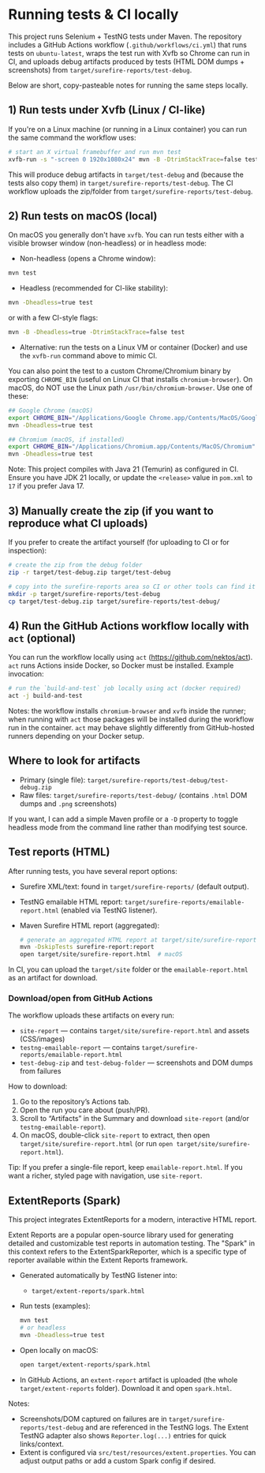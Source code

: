 # Running tests & CI locally

This project runs Selenium + TestNG tests under Maven. The repository includes a GitHub Actions workflow (`.github/workflows/ci.yml`) that runs tests on `ubuntu-latest`, wraps the test run with Xvfb so Chrome can run in CI, and uploads debug artifacts produced by tests (HTML DOM dumps + screenshots) from `target/surefire-reports/test-debug`.

Below are short, copy-pasteable notes for running the same steps locally.

## 1) Run tests under Xvfb (Linux / CI-like)

If you're on a Linux machine (or running in a Linux container) you can run the same command the workflow uses:

```bash
# start an X virtual framebuffer and run mvn test
xvfb-run -s "-screen 0 1920x1080x24" mvn -B -DtrimStackTrace=false test
```

This will produce debug artifacts in `target/test-debug` and (because the tests also copy them) in `target/surefire-reports/test-debug`. The CI workflow uploads the zip/folder from `target/surefire-reports/test-debug`.

## 2) Run tests on macOS (local)

On macOS you generally don't have `xvfb`. You can run tests either with a visible browser window (non-headless) or in headless mode:

- Non-headless (opens a Chrome window):

```bash
mvn test
```

- Headless (recommended for CI-like stability):

```bash
mvn -Dheadless=true test
```

or with a few CI-style flags:

```bash
mvn -B -Dheadless=true -DtrimStackTrace=false test
```

- Alternative: run the tests on a Linux VM or container (Docker) and use the `xvfb-run` command above to mimic CI.

You can also point the test to a custom Chrome/Chromium binary by exporting `CHROME_BIN` (useful on Linux CI that installs `chromium-browser`). On macOS, do NOT use the Linux path `/usr/bin/chromium-browser`. Use one of these:

```bash
## Google Chrome (macOS)
export CHROME_BIN="/Applications/Google Chrome.app/Contents/MacOS/Google Chrome"
mvn -Dheadless=true test

## Chromium (macOS, if installed)
export CHROME_BIN="/Applications/Chromium.app/Contents/MacOS/Chromium"
mvn -Dheadless=true test
```

Note: This project compiles with Java 21 (Temurin) as configured in CI. Ensure you have JDK 21 locally, or update the `<release>` value in `pom.xml` to `17` if you prefer Java 17.

## 3) Manually create the zip (if you want to reproduce what CI uploads)

If you prefer to create the artifact yourself (for uploading to CI or for inspection):

```bash
# create the zip from the debug folder
zip -r target/test-debug.zip target/test-debug

# copy into the surefire-reports area so CI or other tools can find it
mkdir -p target/surefire-reports/test-debug
cp target/test-debug.zip target/surefire-reports/test-debug/
```

## 4) Run the GitHub Actions workflow locally with `act` (optional)

You can run the workflow locally using `act` (https://github.com/nektos/act). `act` runs Actions inside Docker, so Docker must be installed. Example invocation:

```bash
# run the `build-and-test` job locally using act (docker required)
act -j build-and-test
```

Notes: the workflow installs `chromium-browser` and `xvfb` inside the runner; when running with `act` those packages will be installed during the workflow run in the container. `act` may behave slightly differently from GitHub-hosted runners depending on your Docker setup.

## Where to look for artifacts

- Primary (single file): `target/surefire-reports/test-debug/test-debug.zip`
- Raw files: `target/surefire-reports/test-debug/` (contains `.html` DOM dumps and `.png` screenshots)

If you want, I can add a simple Maven profile or a `-D` property to toggle headless mode from the command line rather than modifying test source.

## Test reports (HTML)

After running tests, you have several report options:

- Surefire XML/text: found in `target/surefire-reports/` (default output).
- TestNG emailable HTML report: `target/surefire-reports/emailable-report.html` (enabled via TestNG listener).
- Maven Surefire HTML report (aggregated):

	```bash
	# generate an aggregated HTML report at target/site/surefire-report.html
	mvn -DskipTests surefire-report:report
	open target/site/surefire-report.html  # macOS
	```

In CI, you can upload the `target/site` folder or the `emailable-report.html` as an artifact for download.

### Download/open from GitHub Actions

The workflow uploads these artifacts on every run:

- `site-report` — contains `target/site/surefire-report.html` and assets (CSS/images)
- `testng-emailable-report` — contains `target/surefire-reports/emailable-report.html`
- `test-debug-zip` and `test-debug-folder` — screenshots and DOM dumps from failures

How to download:
1. Go to the repository’s Actions tab.
2. Open the run you care about (push/PR).
3. Scroll to “Artifacts” in the Summary and download `site-report` (and/or `testng-emailable-report`).
4. On macOS, double-click `site-report` to extract, then open `target/site/surefire-report.html` (or run `open target/site/surefire-report.html`).

Tip: If you prefer a single-file report, keep `emailable-report.html`. If you want a richer, styled page with navigation, use `site-report`.

## ExtentReports (Spark)

This project integrates ExtentReports for a modern, interactive HTML report.

Extent Reports are a popular open-source library used for generating detailed and customizable test reports in automation testing. The "Spark" in this context refers to the ExtentSparkReporter, which is a specific type of reporter available within the Extent Reports framework.

- Generated automatically by TestNG listener into:
	- `target/extent-reports/spark.html`

- Run tests (examples):
	```bash
	mvn test
	# or headless
	mvn -Dheadless=true test
	```

- Open locally on macOS:
	```bash
	open target/extent-reports/spark.html
	```

- In GitHub Actions, an `extent-report` artifact is uploaded (the whole `target/extent-reports` folder). Download it and open `spark.html`.

Notes:
- Screenshots/DOM captured on failures are in `target/surefire-reports/test-debug` and are referenced in the TestNG logs. The Extent TestNG adapter also shows `Reporter.log(...)` entries for quick links/context.
- Extent is configured via `src/test/resources/extent.properties`. You can adjust output paths or add a custom Spark config if desired.
